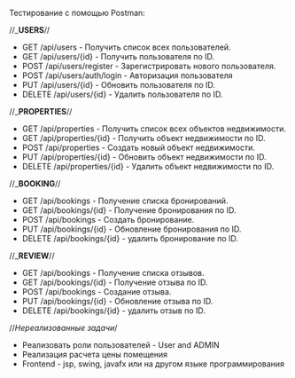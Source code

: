 Тестирование с помощью Postman:

//_______________________USERS______________________//
* GET /api/users - Получить список всех пользователей.
* GET /api/users/{id} - Получить пользователя по ID.
* POST /api/users/register - Зарегистрировать нового пользователя.
* POST /api/users/auth/login - Авторизация пользователя
* PUT /api/users/{id} - Обновить пользователя по ID.
* DELETE /api/users/{id} - Удалить пользователя по ID.

//_______________________PROPERTIES______________________//
* GET /api/properties - Получить список всех объектов недвижимости.
* GET /api/properties/{id} - Получить объект недвижимости по ID.
* POST /api/properties - Создать новый объект недвижимости.
* PUT /api/properties/{id} - Обновить объект недвижимости по ID.
* DELETE /api/properties/{id} - Удалить объект недвижимости по ID.

//_______________________BOOKING______________________//
* GET /api/bookings - Получение списка бронирований.
* GET /api/bookings/{id} - Получение бронирования по ID.
* POST /api/bookings - Создать бронирование.
* PUT /api/bookings/{id} - Обновление бронирования по ID.
* DELETE /api/bookings/{id} - удалить бронирование по ID.

//_______________________REVIEW______________________//
* GET /api/bookings - Получение списка отзывов.
* GET /api/bookings/{id} - Получение отзыва по ID.
* POST /api/bookings - Создание отзыва.
* PUT /api/bookings/{id} - Обновление отзыва по ID.
* DELETE /api/bookings/{id} - удалить отзыв по ID.

//_Нереализованные задачи_/
* Реализовать роли пользователей - User and ADMIN
* Реализация расчета цены помещения 
* Frontend - jsp, swing, javafx или на другом языке программирования


